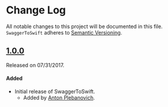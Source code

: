 # Change Log
All notable changes to this project will be documented in this file.
`SwaggerToSwift` adheres to [Semantic Versioning](http://semver.org/).

## [1.0.0](https://github.com/APUtils/SwaggerToSwift/releases/tag/1.0.0)
Released on 07/31/2017.

#### Added
- Initial release of SwaggerToSwift.
  - Added by [Anton Plebanovich](https://github.com/anton-plebanovich).
